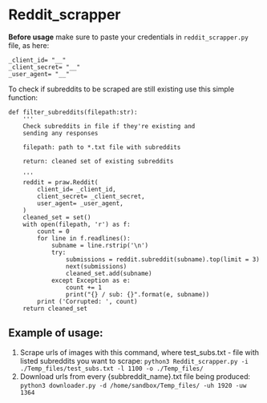 Reddit_scrapper
===============

**Before usage** make sure to paste your credentials in `reddit_scrapper.py` file, as here:
```
_client_id= "__"
_client_secret= "__"
_user_agent= "__"
```

To check if subreddits to be scraped are still existing use this simple function:
```
def filter_subreddits(filepath:str):
    '''
    Check subreddits in file if they're existing and 
    sending any responses
    
    filepath: path to *.txt file with subreddits
    
    return: cleaned set of existing subreddits
    
    '''
    reddit = praw.Reddit(
        client_id= _client_id,
        client_secret= _client_secret,
        user_agent= _user_agent,
    )
    cleaned_set = set()
    with open(filepath, 'r') as f:
        count = 0
        for line in f.readlines():
            subname = line.rstrip('\n')
            try:
                submissions = reddit.subreddit(subname).top(limit = 3)
                next(submissions)
                cleaned_set.add(subname)
            except Exception as e:
                count += 1
                print("{} / sub: {}".format(e, subname))
        print ('Corrupted: ', count)
    return cleaned_set
```

Example of usage:
-----------------
1. Scrape urls of images with this command, where test_subs.txt - file with listed subreddits you want to scrape:
`python3 Reddit_scrapper.py -i ./Temp_files/test_subs.txt -l 1100 -o ./Temp_files/`
2. Download urls from every {subbreddit_name}.txt file being produced:
`python3 downloader.py -d /home/sandbox/Temp_files/ -uh 1920 -uw 1364`
